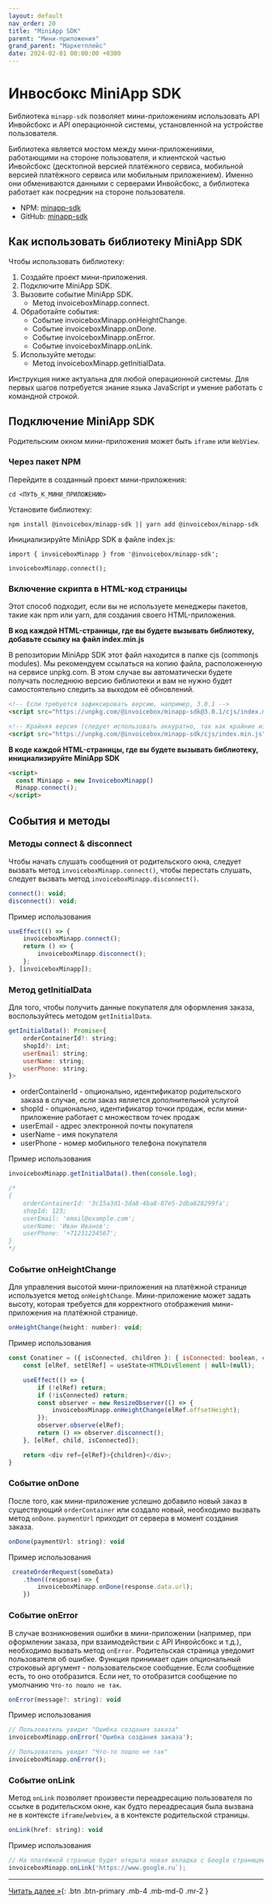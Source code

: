 ```yaml
---
layout: default
nav_order: 20
title: "MiniApp SDK"
parent: "Мини-приложения"
grand_parent: "Маркетплейс"
date: 2024-02-01 00:00:00 +0300
---
```


# Инвосбокс MiniApp SDK

Библиотека `minapp-sdk` позволяет мини-приложениям использовать API Инвойсбокс и API операционной системы, установленной
на устройстве пользователя.

Библиотека является мостом между мини-приложениями, работающими на стороне пользователя, и клиентской частью Инвойсбокс
(десктопной версией платёжного сервиса, мобильной версией платёжного сервиса или мобильным приложением). Именно они
обмениваются данными с серверами Инвойсбокс, а библиотека работает как посредник на стороне пользователя.

- NPM: [minapp-sdk](https://www.npmjs.com/package/@invoicebox/minapp-sdk)
- GitHub: [minapp-sdk](https://github.com/InvoiceBox/invoicebox-minapp-sdk)

## Как использовать библиотеку MiniApp SDK

Чтобы использовать библиотеку:

1. Создайте проект мини-приложения.
2. Подключите MiniApp SDK.
3. Вызовите событие MiniApp SDK.
   - Метод invoiceboxMinapp.connect.
4. Обработайте события:
   - Событие invoiceboxMinapp.onHeightChange.
   - Событие invoiceboxMinapp.onDone.
   - Событие invoiceboxMinapp.onError.
   - Событие invoiceboxMinapp.onLink.
5. Используйте методы:
   - Метод invoiceboxMinapp.getInitialData.

Инструкция ниже актуальна для любой операционной системы. Для первых шагов потребуется знание языка JavaScript и умение работать с командной строкой.

## Подключение MiniApp SDK

Родительским окном мини-приложения может быть `iframe` или `WebView`.

### Через пакет NPM

Перейдите в созданный проект мини-приложения:

```
cd <ПУТЬ_К_МИНИ_ПРИЛОЖЕНИЮ>
```

Установите библиотеку:

```
npm install @invoicebox/minapp-sdk || yarn add @invoicebox/minapp-sdk
```

Инициализируйте MiniApp SDK в файле index.js:

```
import { invoiceboxMinapp } from '@invoicebox/minapp-sdk';

invoiceboxMinapp.connect(); 
```


### Включение скрипта в HTML-код страницы

Этот способ подходит, если вы не используете менеджеры пакетов, такие как npm или yarn, для создания своего HTML-приложения.

**В код каждой HTML-страницы, где вы будете вызывать библиотеку, добавьте ссылку на файл index.min.js**

В репозитории MiniApp SDK этот файл находится в папке cjs (commonjs modules). Мы рекомендуем ссылаться на копию файла, расположенную
на сервисе unpkg.com. В этом случае вы автоматически будете получать последнюю версию библиотеки и вам не нужно будет самостоятельно
следить за выходом её обновлений.

```html
<!-- Если требуется зафиксировать версию, например, 3.0.1 -->
<script src="https://unpkg.com/@invoicebox/minapp-sdk@3.0.1/cjs/index.min.js"></script>

<!-- Крайняя версия (следует использовать аккуратно, так как крайние изменения могут быть не совместимы) -->
<script src="https://unpkg.com/@invoicebox/minapp-sdk/cjs/index.min.js"></script>
```

**В коде каждой HTML-страницы, где вы будете вызывать библиотеку, инициализируйте MiniApp SDK**

```html
<script>
  const Miniapp = new InvoiceboxMinapp()
  Minapp.connect();
</script>
```

## События и методы

### Методы connect & disconnect

Чтобы начать слушать сообщения от родительского окна, следует вызвать метод `invoiceboxMinapp.connect()`,
чтобы перестать слушать, следует вызвать метод `invoiceboxMinapp.disconnect()`.

```js
connect(): void;
disconnect(): void;
```

Пример использования

```js
useEffect(() => {
    invoiceboxMinapp.connect();
    return () => {
        invoiceboxMinapp.disconnect();
    };
}, [invoiceboxMinapp]);
```

### Метод getInitialData

Для того, чтобы получить данные покупателя для оформления заказа, воспользуйтесь методом `getInitialData`.

```js
getInitialData(): Promise<{
    orderContainerId?: string;
    shopId?: int;
    userEmail: string;
    userName: string;
    userPhone: string;
}>
```

- orderContainerId - опционально, идентификатор родительского заказа в случае, если заказ является дополнительной услугой
- shopId - опционально, идентификатор точки продаж, если мини-приложение работает с множеством точек продаж
- userEmail - адрес электронной почты покупателя
- userName - имя покупателя
- userPhone - номер мобильного телефона покупателя

Пример использования

```js
invoiceboxMinapp.getInitialData().then(console.log);

/*
{
    orderContainerId: '3c15a3d1-3da8-4ba8-87e5-2dba828299fa';
    shopId: 123;
    userEmail: 'email@example.com';
    userName: 'Иван Иванов';
    userPhone: '+71231234567';
}
*/
```

### Событие onHeightChange

Для управления высотой мини-приложения на платёжной странице используется метод `onHeightChange`.
Мини-приложение может задать высоту, которая требуется для корректного отображения мини-приложения
на платёжной странице.

```js
onHeightChange(height: number): void;
```

Пример использования

```js
const Conatiner = ({ isConnected, children }: { isConnected: boolean, children: ReactNode }) => {
    const [elRef, setElRef] = useState<HTMLDivElement | null>(null);

    useEffect(() => {
        if (!elRef) return;
        if (!isConnected) return;
        const observer = new ResizeObserver(() => {
            invoiceboxMinapp.onHeightChange(elRef.offsetHeight);
        });
        observer.observe(elRef);
        return () => observer.disconnect();
    }, [elRef, child, isConnected]);

    return <div ref={elRef}>{children}</div>;
}
```

### Событие onDone

После того, как мини-приложение успешно добавило новый заказ в существующий `orderContainer` или создало новый,
необходимо вызвать метод `onDone`. `paymentUrl` приходит от сервера в момент создания заказа.

```js
onDone(paymentUrl: string): void
```

Пример использования

```js
 createOrderRequest(someData)
    .then((response) => {
        invoiceboxMinapp.onDone(response.data.url);
    })
```

### Событие onError

В случае возникновения ошибки в мини-приложении (например, при оформлении заказа, при взаимодействии с API Инвойсбокс и т.д.),
необходимо вызвать метод `onError`. Родительская страница уведомит пользователя об ошибке. Функция принимает один опциональный
строковый аргумент - пользовательское сообщение. Если сообщение есть, то оно отобразится. Если нет, то отобразится сообщение
по умолчанию `Что-то пошло не так`.

```js
onError(message?: string): void
```

Пример использования

```js
// Пользователь увидит "Ошибка создания заказа"
invoiceboxMinapp.onError('Ошибка создания заказа');

// Пользователь увидит "Что-то пошло не так"
invoiceboxMinapp.onError();
```

### Событие onLink

Метод `onLink` позволяет произвести переадресацию пользователя по ссылке в родительском окне, как будто переадресация была
вызвана не в контексте `iframe`/`webview`, а в контексте родительской страницы.

```js
onLink(href: string): void
```

Пример использования

```js
// На платёжной странице будет открыта новая вкладка с Google страницей, это никак не повлияет на работу мини-приложения
invoiceboxMinapp.onLink('https://www.google.ru`);
```

---

[Читать далее &raquo;](/docs/marketplace/create/){: .btn .btn-primary .mb-4 .mb-md-0 .mr-2 }
